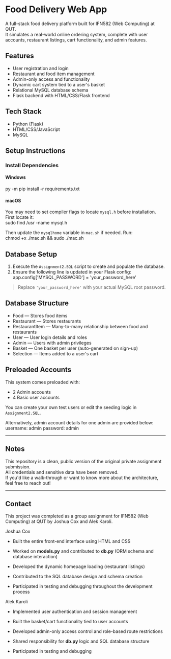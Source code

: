 # Food Delivery Web App

A full-stack food delivery platform built for IFN582 (Web Computing) at QUT.  
It simulates a real-world online ordering system, complete with user accounts, restaurant listings, cart functionality, and admin features.


## Features

- User registration and login  
- Restaurant and food item management  
- Admin-only access and functionality  
- Dynamic cart system tied to a user's basket  
- Relational MySQL database schema  
- Flask backend with HTML/CSS/Flask frontend  


## Tech Stack

- Python (Flask)  
- HTML/CSS/JavaScript  
- MySQL  

## Setup Instructions

### Install Dependencies

#### Windows  
py -m pip install -r requirements.txt

#### macOS  
You may need to set compiler flags to locate `mysql.h` before installation. First locate it:  
sudo find /usr -name mysql.h

Then update the `mysqlhome` variable in `mac.sh` if needed. Run:  
chmod +x ./mac.sh && sudo ./mac.sh


## Database Setup

1. Execute the `Assignment2.SQL` script to create and populate the database.  
2. Ensure the following line is updated in your Flask config:  
app.config['MYSQL_PASSWORD'] = 'your_password_here'

> Replace `'your_password_here'` with your actual MySQL root password.


## Database Structure

- Food — Stores food items  
- Restaurant — Stores restaurants  
- RestaurantItem — Many-to-many relationship between food and restaurants  
- User — User login details and roles  
- Admin — Users with admin privileges  
- Basket — One basket per user (auto-generated on sign-up)  
- Selection — Items added to a user's cart  


## Preloaded Accounts

This system comes preloaded with:  
- 2 Admin accounts  
- 4 Basic user accounts  

You can create your own test users or edit the seeding logic in `Assignment2.SQL`.

Alternatively, admin account details for one admin are provided below:
username: admin
password: admin

---

## Notes

This repository is a clean, public version of the original private assignment submission.  
All credentials and sensitive data have been removed.  
If you'd like a walk-through or want to know more about the architecture, feel free to reach out!

---

## Contact
This project was completed as a group assignment for IFN582 (Web Computing) at QUT by Joshua Cox and Alek Karoli.

Joshua Cox
- Built the entire front-end interface using HTML and CSS

- Worked on **models.py** and contributed to **db.py** (ORM schema and database interaction)

- Developed the dynamic homepage loading (restaurant listings)

- Contributed to the SQL database design and schema creation

- Participated in testing and debugging throughout the development process

Alek Karoli
- Implemented user authentication and session management

- Built the basket/cart functionality tied to user accounts

- Developed admin-only access control and role-based route restrictions

- Shared responsibility for **db.py** logic and SQL database structure

- Participated in testing and debugging
